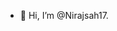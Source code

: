 - 👋 Hi, I’m @Nirajsah17.

<!---
Nirajsah17/Nirajsah17 is a ✨ special ✨ repository because its `README.md` (this file) appears on your GitHub profile.
You can click the Preview link to take a look at your changes.
--->
